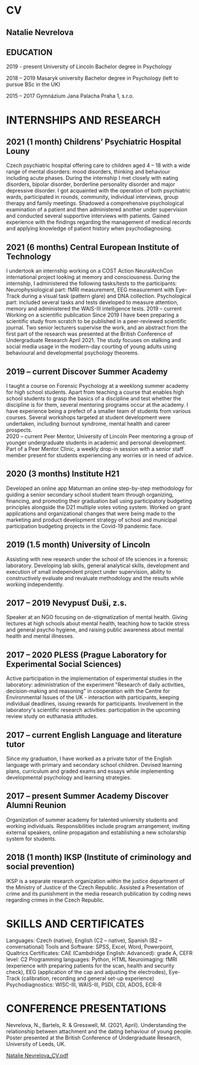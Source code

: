 # CV
## Natalie Nevrelova 
## EDUCATION
2019 - present	University of Lincoln Bachelor degree in Psychology

2018 – 2019	Masaryk university Bachelor degree in Psychology (left to pursue BSc in the UK)

2015 – 2017 	Gymnázium Jana Palacha Praha 1, s.r.o.

# INTERNSHIPS AND RESEARCH 
## 2021 (1 month) Childrens’ Psychiatric Hospital Louny
Czech psychiatric hospital offering care to children aged 4 – 18 with a wide range of mental disorders: mood disorders, thinking and behaviour including acute phases. During the internship I met closely with eating disorders, bipolar disorder, borderline personality disorder and major depressive disorder. I got acquainted with the operation of both psychiatric wards, participated in rounds, community, individual interviews, group therapy and family meetings. Shadowed a comprehensive psychological examination of a patient and then administered another under supervision and conducted several supportive interviews with patients. Gained experience with the findings regarding the management of medical records and applying knowledge of patient history when psychodiagnosing. 

## 2021 (6 months) Central European Institute of Technology 
I undertook an internship working on a COST Action NeuralArchCon international project looking at memory and consciousness. During the internship, I administered the following tasks/tests to the participants: Neurophysiological part: fMRI measurement, EEG measurement with Eye-Track during a visual task (pattern glare) and DNA collection. Psychological part: included several tasks and tests developed to measure attention, memory and administered the WAIS-III intelligence tests. 
2019 – current Working on a scientific publication
Since 2019 I have been preparing a scientific study from scratch to be published in a peer-reviewed scientific journal. Two senior lecturers supervise the work, and an abstract from the first part of the research was presented at the British Conference of Undergraduate Research April 2021. The study focuses on stalking and social media usage in the modern-day courting of young adults using behavioural and developmental psychology theorems. 

## 2019 – current Discover Summer Academy 
I taught a course on Forensic Psychology at a weeklong summer academy for high school students. Apart from teaching a course that enables high school students to grasp the basics of a discipline and test whether the discipline is for them, several mentoring programs occur at the academy. I have experience being a prefect of a smaller team of students from various courses. Several workshops targeted at student development were undertaken, including burnout syndrome, mental health and career prospects.  
2020 – current Peer Mentor, University of Lincoln
Peer mentoring a group of younger undergraduate students in academic and personal development. Part of a Peer Mentor Clinic, a weekly drop-in session with a senior staff member present for students experiencing any worries or in need of advice. 

## 2020 (3 months) Institute H21
Developed an online app Maturman an online step-by-step methodology for guiding a senior secondary school student team through organizing, financing, and promoting their graduation ball using participatory budgeting principles alongside the D21 multiple votes voting system. Worked on grant applications and organizational changes that were being made to the marketing and product development strategy of school and municipal participation budgeting projects in the Covid-19 pandemic face. 

## 2019 (1.5 month) University of Lincoln 
Assisting with new research under the school of life sciences in a forensic laboratory. Developing lab skills, general analytical skills, development and execution of small independent project under supervision, ability to constructively evaluate and revaluate methodology and the results while working independently. 

## 2017 – 2019 Nevypusť Duši, z.s. 
Speaker at an NGO focusing on de-stigmatization of mental health. Giving lectures at high schools about mental health, teaching how to tackle stress and general psycho hygiene, and raising public awareness about mental health and mental illnesses. 

## 2017 – 2020 PLESS (Prague Laboratory for Experimental Social Sciences) 
Active participation in the implementation of experimental studies in the laboratory: administration of the experiment "Research of daily activities, decision-making and reasoning" in cooperation with the Centre for Environmental Issues of the UK - interaction with participants, keeping individual deadlines, issuing rewards for participants. Involvement in the laboratory's scientific research activities: participation in the upcoming review study on euthanasia attitudes. 

## 2017 – current English Language and literature tutor 
Since my graduation, I have worked as a private tutor of the English language with primary and secondary school children. Devised learning plans, curriculum and graded exams and essays while implementing developmental psychology and learning strategies. 

## 2017 – present Summer Academy Discover Alumni Reunion 
Organization of summer academy for talented university students and working individuals. Responsibilities include program arrangement, inviting external speakers, online propagation and establishing a new scholarship system for students. 

## 2018 (1 month) IKSP (Institute of criminology and social prevention) 
IKSP is a separate research organization within the justice department of the Ministry of Justice of the Czech Republic. Assisted a Presentation of crime and its punishment in the media research publication by coding news regarding crimes in the Czech Republic. 

# SKILLS AND CERTIFICATES
Languages: Czech (native), English (C2 – native), Spanish (B2 – conversational)
Tools and Software: SPSS, Excel, Word, Powerpoint, Qualtrics
Certificates: CAE (Cambdridge English: Advanced): grade A, CEFR level: C2
Programming languages: Python, HTML
Neuroimaging: fMRI (experience with preparing patients for the scan, health and security check), EEG (application of the cap and adjusting the electrodes), Eye-Track (calibration, recording and general set-up experience)
Psychodiagnostics: WISC-III, WAIS-III, PSDI, CDI, ADOS, ECR-R

# CONFERENCE PRESENTATIONS
Nevrelova, N., Bartels, R. & Gresswell, M. (2021, April). Understanding the relationship between attachment and the dating behaviour of young people. Poster presented at the British Conference of Undergraduate Research, University of Leeds, UK.



[Natalie Nevrelova_CV.pdf](https://github.com/natalienevrelova/natalienevrelova.github.io/files/7122293/Natalie.Nevrelova_CV.pdf)
